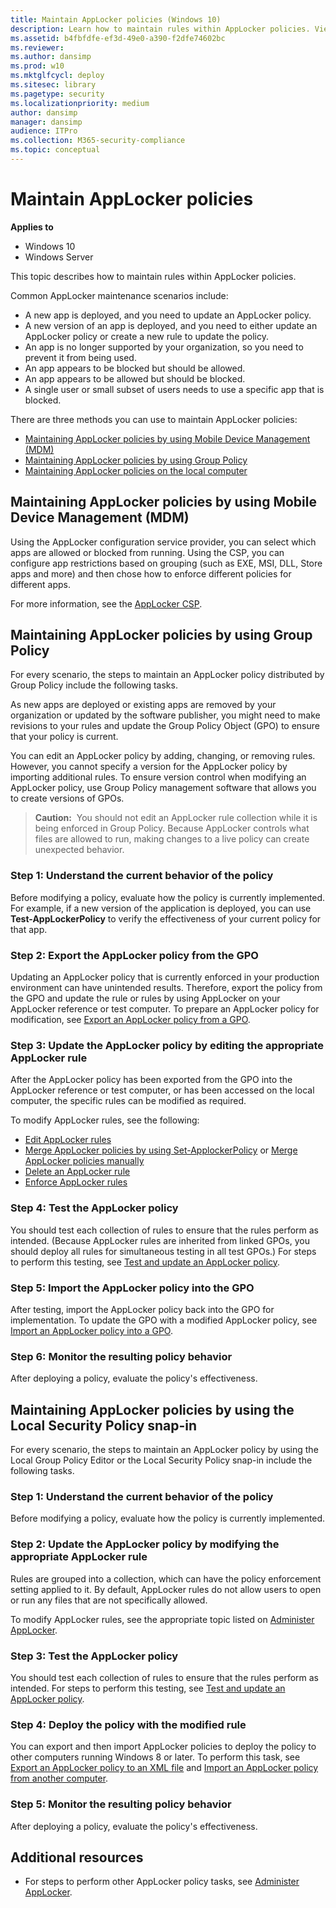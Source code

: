 ```yaml
---
title: Maintain AppLocker policies (Windows 10)
description: Learn how to maintain rules within AppLocker policies. View common AppLocker maintenance scenarios and see the methods to use to maintain AppLocker policies.
ms.assetid: b4fbfdfe-ef3d-49e0-a390-f2dfe74602bc
ms.reviewer: 
ms.author: dansimp
ms.prod: w10
ms.mktglfcycl: deploy
ms.sitesec: library
ms.pagetype: security
ms.localizationpriority: medium
author: dansimp
manager: dansimp
audience: ITPro
ms.collection: M365-security-compliance
ms.topic: conceptual
---
```


# Maintain AppLocker policies

**Applies to**
- Windows 10
- Windows Server

This topic describes how to maintain rules within AppLocker policies.

Common AppLocker maintenance scenarios include:

-   A new app is deployed, and you need to update an AppLocker policy.
-   A new version of an app is deployed, and you need to either update an AppLocker policy or create a new rule to update the policy.
-   An app is no longer supported by your organization, so you need to prevent it from being used.
-   An app appears to be blocked but should be allowed.
-   An app appears to be allowed but should be blocked.
-   A single user or small subset of users needs to use a specific app that is blocked.

There are three methods you can use to maintain AppLocker policies:

-   [Maintaining AppLocker policies by using Mobile Device Management (MDM)](#bkmk-applkr-use-mdm)
-   [Maintaining AppLocker policies by using Group Policy](#bkmk-applkr-use-gp)
-   [Maintaining AppLocker policies on the local computer](#bkmk-applkr-use-locsnapin)

## <a href="" id="bkmk-applkr-use-mdm"></a>Maintaining AppLocker policies by using Mobile Device Management (MDM)
Using the AppLocker configuration service provider, you can select which apps are allowed or blocked from running. Using the CSP, you can configure app restrictions based on grouping (such as EXE, MSI, DLL, Store apps and more) and then chose how to enforce different policies for different apps.

For more information, see the [AppLocker CSP](https://docs.microsoft.com/windows/client-management/mdm/applocker-csp).


## <a href="" id="bkmk-applkr-use-gp"></a>Maintaining AppLocker policies by using Group Policy

For every scenario, the steps to maintain an AppLocker policy distributed by Group Policy include the following tasks.

As new apps are deployed or existing apps are removed by your organization or updated by the software publisher, you might need to make revisions to your rules and update the Group Policy Object (GPO) to ensure that your policy is current.

You can edit an AppLocker policy by adding, changing, or removing rules. However, you cannot specify a version for the AppLocker policy by importing additional rules. To ensure version control when modifying an AppLocker policy, use Group Policy management software that allows you to create 
versions of GPOs.

>**Caution:**  You should not edit an AppLocker rule collection while it is being enforced in Group Policy. Because AppLocker controls what files are allowed to run, making changes to a live policy can create unexpected behavior.

### Step 1: Understand the current behavior of the policy

Before modifying a policy, evaluate how the policy is currently implemented. For example, if a new version of the application is deployed, you can use **Test-AppLockerPolicy** to verify the effectiveness of your current policy for that app.

### Step 2: Export the AppLocker policy from the GPO

Updating an AppLocker policy that is currently enforced in your production environment can have unintended results. Therefore, export the policy from the GPO and update the rule or rules by using AppLocker on your AppLocker reference or test computer. To prepare an AppLocker policy for modification, see [Export an AppLocker policy from a GPO](export-an-applocker-policy-from-a-gpo.md).

### Step 3: Update the AppLocker policy by editing the appropriate AppLocker rule

After the AppLocker policy has been exported from the GPO into the AppLocker reference or test computer, or has been accessed on the local computer, the specific rules can be modified as required.

To modify AppLocker rules, see the following:

-   [Edit AppLocker rules](edit-applocker-rules.md)
-   [Merge AppLocker policies by using Set-ApplockerPolicy](merge-applocker-policies-by-using-set-applockerpolicy.md) or [Merge AppLocker policies manually](merge-applocker-policies-manually.md)
-   [Delete an AppLocker rule](delete-an-applocker-rule.md)
-   [Enforce AppLocker rules](enforce-applocker-rules.md)

### Step 4: Test the AppLocker policy

You should test each collection of rules to ensure that the rules perform as intended. (Because AppLocker rules are inherited from linked GPOs, you should deploy all rules for simultaneous testing in all test GPOs.) For steps to perform this testing, see [Test and update an AppLocker policy](test-and-update-an-applocker-policy.md).

### Step 5: Import the AppLocker policy into the GPO

After testing, import the AppLocker policy back into the GPO for implementation. To update the GPO with a modified AppLocker policy, see [Import an AppLocker policy into a GPO](import-an-applocker-policy-into-a-gpo.md).

### Step 6: Monitor the resulting policy behavior
After deploying a policy, evaluate the policy's effectiveness.

## <a href="" id="bkmk-applkr-use-locsnapin"></a>Maintaining AppLocker policies by using the Local Security Policy snap-in
For every scenario, the steps to maintain an AppLocker policy by using the Local Group Policy Editor or the Local Security Policy snap-in include the following tasks.

### Step 1: Understand the current behavior of the policy

Before modifying a policy, evaluate how the policy is currently implemented.

### Step 2: Update the AppLocker policy by modifying the appropriate AppLocker rule

Rules are grouped into a collection, which can have the policy enforcement setting applied to it. By default, AppLocker rules do not allow users to open or run any files that are not specifically allowed.

To modify AppLocker rules, see the appropriate topic listed on [Administer AppLocker](administer-applocker.md).

### Step 3: Test the AppLocker policy

You should test each collection of rules to ensure that the rules perform as intended. For steps to perform this testing, see [Test and update an AppLocker policy](test-and-update-an-applocker-policy.md).

### Step 4: Deploy the policy with the modified rule

You can export and then import AppLocker policies to deploy the policy to other computers running Windows 8 or later. To perform this task, see [Export an AppLocker policy to an XML file](export-an-applocker-policy-to-an-xml-file.md) and [Import an AppLocker policy from another computer](import-an-applocker-policy-from-another-computer.md).

### Step 5: Monitor the resulting policy behavior

After deploying a policy, evaluate the policy's effectiveness.

## Additional resources

-   For steps to perform other AppLocker policy tasks, see [Administer AppLocker](administer-applocker.md).
